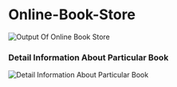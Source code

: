 # Online-Book-Store
![Output Of Online Book Store](https://github.com/user-attachments/assets/90be2290-e1fb-4fd4-8cfd-edca3ff7c0d3)
###  Detail Information About Particular Book

![Detail Information About Particular Book](https://github.com/user-attachments/assets/1c28a8e4-57e6-4be5-b0c0-1a5966caefe4)
